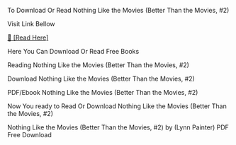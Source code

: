 To Download Or Read Nothing Like the Movies (Better Than the Movies, #2)

Visit Link Bellow

[📖 [Read Here]]([url](https://unusa.id/207293948-nothing-like-the-movies))

Here You Can Download Or Read Free Books

Reading Nothing Like the Movies (Better Than the Movies, #2)

Download Nothing Like the Movies (Better Than the Movies, #2)

PDF/Ebook Nothing Like the Movies (Better Than the Movies, #2)

Now You ready to Read Or Download Nothing Like the Movies (Better Than the Movies, #2)

Nothing Like the Movies (Better Than the Movies, #2) by (Lynn Painter) PDF Free Download
